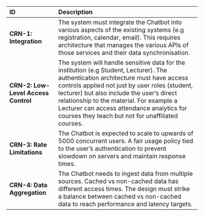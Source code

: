 | ID | Description |
| :--- | :--- |
| **CRN-1: Integration** | The system must integrate the Chatbot into various aspects of the existing systems (e.g registration, calendar, email). This requires architecture that manages the various APIs of those services and their data synchronisation. |
| **CRN-2: Low-Level Access Control** | The system will handle sensitive data for the institution (e.g Student, Lecturer). The authentication architecture must have access controls applied not just by user roles (student, lecturer) but also include the user’s direct relationship to the material. For example a Lecturer can access attendance analytics for courses they teach but not for unaffiliated courses. |
| **CRN-3: Rate Limitations** | The Chatbot is expected to scale to upwards of 5000 concurrent users. A fair usage policy tied to the user’s authentication to prevent slowdown on servers and maintain response times. |
| **CRN-4: Data Aggregation** | The Chatbot needs to ingest data from multiple sources. Cached vs non-cached data has different access times. The design must strike a balance between cached vs non-cached data to reach performance and latency targets. |
